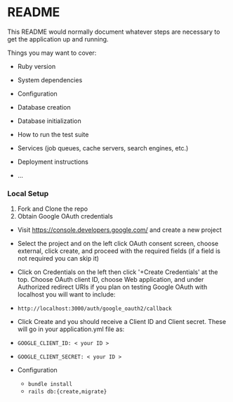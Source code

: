 # README

This README would normally document whatever steps are necessary to get the
application up and running.

Things you may want to cover:

* Ruby version

* System dependencies

* Configuration

* Database creation

* Database initialization

* How to run the test suite

* Services (job queues, cache servers, search engines, etc.)

* Deployment instructions

* ...
### Local Setup
1. Fork and Clone the repo
2. Obtain Google OAuth credentials

  * Visit https://console.developers.google.com/ and create a new project
  * Select the project and on the left click OAuth consent screen, choose external, click create, and proceed with the required fields (if a field is not required you can skip it)
  * Click on Credentials on the left then click '+Create Credentials' at the top. Choose OAuth client ID, choose Web application, and under Authorized redirect URIs if you plan on testing Google OAuth with localhost you will want to include:
  * `http://localhost:3000/auth/google_oauth2/callback`
  * Click Create and you should receive a Client ID and Client secret. These will go in your application.yml file as:

  * `GOOGLE_CLIENT_ID: < your ID >`
  * `GOOGLE_CLIENT_SECRET: < your ID >`

* Configuration
    - `bundle install`
    - `rails db:{create,migrate}`
